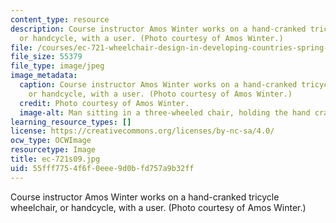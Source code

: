 ```yaml
---
content_type: resource
description: Course instructor Amos Winter works on a hand-cranked tricycle wheelchair,
  or handcycle, with a user. (Photo courtesy of Amos Winter.)
file: /courses/ec-721-wheelchair-design-in-developing-countries-spring-2009/55fff7754f6f0eee9d0bfd757a9b32ff_ec-721s09.jpg
file_size: 55379
file_type: image/jpeg
image_metadata:
  caption: Course instructor Amos Winter works on a hand-cranked tricycle wheelchair,
    or handcycle, with a user. (Photo courtesy of Amos Winter.)
  credit: Photo courtesy of Amos Winter.
  image-alt: Man sitting in a three-wheeled chair, holding the hand crank component.
learning_resource_types: []
license: https://creativecommons.org/licenses/by-nc-sa/4.0/
ocw_type: OCWImage
resourcetype: Image
title: ec-721s09.jpg
uid: 55fff775-4f6f-0eee-9d0b-fd757a9b32ff
---
```

Course instructor Amos Winter works on a hand-cranked tricycle wheelchair, or handcycle, with a user. (Photo courtesy of Amos Winter.)
